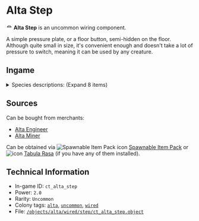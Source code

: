 # Alta Step

<img src="https://raw.githubusercontent.com/Ceterai/Enternia/main/objects/alta/wired/step/icon.png" alt="Alta Step icon" loading="lazy" height="16px" width="auto" /> **Alta Step** is an uncommon wiring component.

A simple pressure plate, or a floor button, semi-hidden on the floor.  
Although quite small in size, it's convenient enough and doesn't take a lot of pressure to switch, meaning it can be used by any creature.

## Ingame

<details markdown="1"><summary>Species descriptions: (Expand 8 items)</summary>

- Alta: A typical hidden step. Used for poi traps, mostly. Very satisfying to press, if you ask me.
- Apex: A button. Its function is unknown. Only one way to find out.
- Avian: Why am I always compelled to push buttons?
- Floran: Floran push buttonsss!
- Glitch: Tempted. A button, begging to be pressed.
- Human: There's a button! I can't not press it!
- Hylotl: Buttons are infuriating. Still, I must push it.
- Novakid: Why is it always so darn temptin' to push buttons.

</details>

## Sources

Can be bought from merchants:

- [Alta Engineer](https://ceterai.github.io/MyEnternia/Wiki/AltaEngineer)
- [Alta Miner](https://ceterai.github.io/MyEnternia/Wiki/AltaMiner)

Can be obtained via <img src="https://raw.githubusercontent.com/Silverfeelin/Starbound-SpawnableItemPack/master/interface/sip/iconSmall.png" alt="Spawnable Item Pack icon" width="18" height="14"/> [Spawnable Item Pack](https://steamcommunity.com/sharedfiles/filedetails/?id=733665104) or <img src="https://steamuserimages-a.akamaihd.net/ugc/263843960696222713/3EC9A7C005541F7D577EBCB8C5736B4EFC9973D6/" alt="icon" width="8" height="12"/> [Tabula Rasa](https://community.playstarbound.com/resources/the-tabula-rasa.3222/) (if you have any of them installed).

## Technical Information

- In-game ID: `ct_alta_step`
- Power: `2.0`
- Rarity: `Uncommon`
- Colony tags: [`alta`](https://ceterai.github.io/MyEnternia/Wiki/Tags/Alta), [`uncommon`](https://ceterai.github.io/MyEnternia/Wiki/Tags/Uncommon), [`wired`](https://ceterai.github.io/MyEnternia/Wiki/Tags/Wired)
- File: [`/objects/alta/wired/step/ct_alta_step.object`](https://github.com/Ceterai/Enternia/blob/main/objects/alta/wired/step/ct_alta_step.object)
